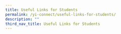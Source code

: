```yaml
---
title: Useful Links for Students
permalink: /yi-connect/useful-links-for-students/
description: ""
third_nav_title: Useful Links for Students
---
```


